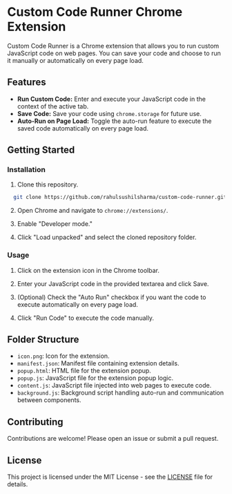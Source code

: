 # Custom Code Runner Chrome Extension

Custom Code Runner is a Chrome extension that allows you to run custom JavaScript code on web pages. You can save your code and choose to run it manually or automatically on every page load.

## Features

- **Run Custom Code:** Enter and execute your JavaScript code in the context of the active tab.
- **Save Code:** Save your code using `chrome.storage` for future use.
- **Auto-Run on Page Load:** Toggle the auto-run feature to execute the saved code automatically on every page load.

## Getting Started

### Installation

1. Clone this repository.

```bash
  git clone https://github.com/rahulsushilsharma/custom-code-runner.git
```

2. Open Chrome and navigate to `chrome://extensions/`.

3. Enable "Developer mode."

4. Click "Load unpacked" and select the cloned repository folder.

### Usage

1. Click on the extension icon in the Chrome toolbar.

2. Enter your JavaScript code in the provided textarea and click Save.

3. (Optional) Check the "Auto Run" checkbox if you want the code to execute automatically on every page load.

4. Click "Run Code" to execute the code manually.

## Folder Structure

- `icon.png`: Icon for the extension.
- `manifest.json`: Manifest file containing extension details.
- `popup.html`: HTML file for the extension popup.
- `popup.js`: JavaScript file for the extension popup logic.
- `content.js`: JavaScript file injected into web pages to execute code.
- `background.js`: Background script handling auto-run and communication between components.

## Contributing

Contributions are welcome! Please open an issue or submit a pull request.

## License

This project is licensed under the MIT License - see the [LICENSE](LICENSE) file for details.
